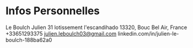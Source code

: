# Infos Personnelles

Le Boulch Julien
31 lotissement l'escandihado
13320, Bouc Bel Air, France
+33651293375
julien.leboulch03@gmail.com
linkedin.com/in/julien-le-boulch-188ba62a0

